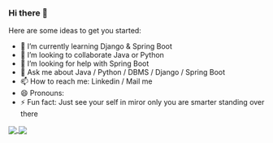 ### Hi there 👋

<!--
**yashtank09/yashtank09** is a ✨ _special_ ✨ repository because its `README.md` (this file) appears on your GitHub profile.
-->
Here are some ideas to get you started:

- 🌱 I’m currently learning Django & Spring Boot
- 👯 I’m looking to collaborate Java or Python
- 🤔 I’m looking for help with Spring Boot
- 💬 Ask me about Java / Python / DBMS / Django / Spring Boot
- 📫 How to reach me: Linkedin / Mail me
- 😄 Pronouns: 
- ⚡ Fun fact: Just see your self in miror only you are smarter standing over there

<a href="">
  <img align="center" src="https://github-readme-stats.vercel.app/api/pin/?username=yashtank09&repo=yashtank09" />
</a>
<a href="">
  <img align="center" src="https://github-readme-stats.vercel.app/api/pin/?username=yashtank09&yashtank09" />
</a>
